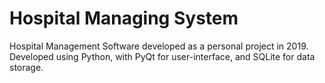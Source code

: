 # Hospital Managing System
 
Hospital Management Software developed as a personal project in 2019. Developed using Python, with PyQt for user-interface, and SQLite for data storage.
